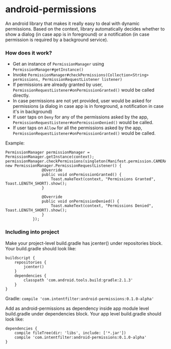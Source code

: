 # android-permissions
An android library that makes it really easy to deal with dynamic permissions. Based on the context, library automatically decides whether to show a dialog (in case app is in foreground) or a notification (in case permission is required by a background service).

### How does it work?
- Get an instance of `PermissionManager` using `PermissionManager#getInstance()`
- Invoke `PermissionManager#checkPermissions(Collection<String> permissions, PermissionRequestListener listener)`
- If permissions are already granted by user, `PermissionRequestListener#onPermissionGranted()` would be called directly.
- In case permissions are not yet provided, user would be asked for permissions (a dialog in case app is in foreground, a notification in case it's in background)
- If user taps on `Deny` for any of the permissions asked by the app, `PermissionRequestListener#onPermissionDenied()` would be called.
- If user taps on `Allow` for all the permissions asked by the app, `PermissionRequestListener#onPermissionGranted()` would be called.

Example:
```
PermissionManager permissionManager = PermissionManager.getInstance(context);
permissionManager.checkPermissions(singleton(Manifest.permission.CAMERA), new PermissionManager.PermissionRequestListener() {
                @Override
                public void onPermissionGranted() {
                    Toast.makeText(context, "Permissions Granted", Toast.LENGTH_SHORT).show();
                }

                @Override
                public void onPermissionDenied() {
                    Toast.makeText(context, "Permissions Denied", Toast.LENGTH_SHORT).show();
                }
            });
```

### Including into project

Make your project-level build.gradle has jcenter() under repositories block. Your build.gradle should look like:

```
buildscript {
    repositories {
        jcenter()
    }
    dependencies {
        classpath 'com.android.tools.build:gradle:2.1.3'
    }
}
```

Gradle: `compile 'com.intentfilter:android-permissions:0.1.0-alpha'`

Add as android-permissions as dependency inside app module level build.gradle under dependencies block. Your app level build.gradle should look like:

```
dependencies {
    compile fileTree(dir: 'libs', include: ['*.jar'])
    compile 'com.intentfilter:android-permissions:0.1.0-alpha'
}
```
